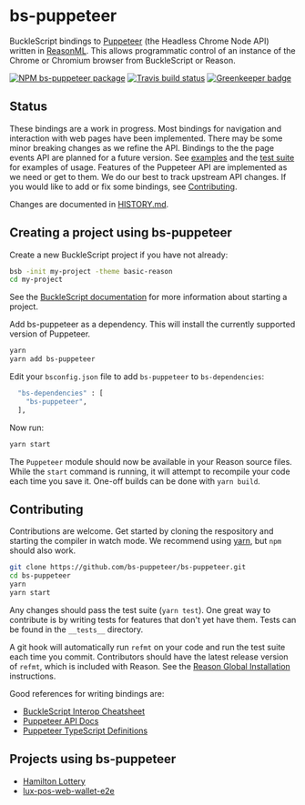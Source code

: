 # bs-puppeteer

BuckleScript bindings to
[Puppeteer](https://github.com/GoogleChrome/puppeteer)
(the Headless Chrome Node API)
written in [ReasonML](https://reasonml.github.io).
This allows programmatic control of an instance of the Chrome or Chromium browser
from BuckleScript or Reason.

[![NPM bs-puppeteer package](https://img.shields.io/npm/v/bs-puppeteer.svg)](https://npmjs.org/package/bs-puppeteer)
[![Travis build status](https://travis-ci.org/bs-puppeteer/bs-puppeteer.svg?branch=master)](https://travis-ci.org/bs-puppeteer/bs-puppeteer)
[![Greenkeeper badge](https://badges.greenkeeper.io/bs-puppeteer/bs-puppeteer.svg)](https://greenkeeper.io/)

## Status

These bindings are a work in progress.
Most bindings for navigation and interaction with web pages have been implemented.
There may be some minor breaking changes as we refine the API.
Bindings to the the page events API are planned for a future version.
See [examples](examples/) and the [test suite](__tests__/puppeteer_test.re)
for examples of usage.
Features of the Puppeteer API are implemented as we need or get to them.
We do our best to track upstream API changes.
If you would like to add or fix some bindings, see [Contributing](#contributing).

Changes are documented in [HISTORY.md](HISTORY.md).

## Creating a project using bs-puppeteer

Create a new BuckleScript project if you have not already:

```sh
bsb -init my-project -theme basic-reason
cd my-project
```

See the
[BuckleScript documentation](https://bucklescript.github.io/docs/en/installation.html)
for more information about starting a project.

Add bs-puppeteer as a dependency.
This will install the currently supported version of Puppeteer.

```sh
yarn
yarn add bs-puppeteer
```

Edit your `bsconfig.json` file to add `bs-puppeteer` to `bs-dependencies`:

```sh
  "bs-dependencies" : [
    "bs-puppeteer",
  ],
```

Now run:

```sh
yarn start
```

The `Puppeteer` module should now be available in your Reason source files.
While the `start` command is running, it will attempt to recompile your code each time you save it.
One-off builds can be done with `yarn build`.

## Contributing

Contributions are welcome.
Get started by cloning the respository and starting the compiler in watch mode.
We recommend using [yarn](https://yarnpkg.com/), but `npm` should also work.

```sh
git clone https://github.com/bs-puppeteer/bs-puppeteer.git
cd bs-puppeteer
yarn
yarn start
```

Any changes should pass the test suite (`yarn test`).
One great way to contribute is by writing tests for features that don't yet have them.
Tests can be found in the `__tests__` directory.

A git hook will automatically run `refmt` on your code and run the test suite each time you commit.
Contributors should have the latest release version of `refmt`, which is included with Reason.
See the [Reason Global Installation](https://reasonml.github.io/docs/en/global-installation.html) instructions.

Good references for writing bindings are:

- [BuckleScript Interop Cheatsheet](https://bucklescript.github.io/docs/en/interop-cheatsheet.html)
- [Puppeteer API Docs](https://pptr.dev)
- [Puppeteer TypeScript Definitions](https://github.com/DefinitelyTyped/DefinitelyTyped/blob/master/types/puppeteer/index.d.ts)

## Projects using bs-puppeteer

- [Hamilton Lottery](https://github.com/jrdrg/hamilton-lottery)
- [lux-pos-web-wallet-e2e](https://github.com/rej156/lux-pos-web-wallet-e2e)
